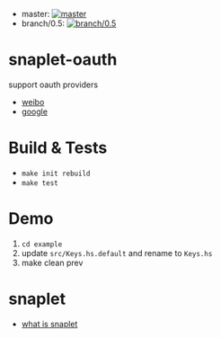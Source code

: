 

- master: [![master](https://secure.travis-ci.org/HaskellCNOrg/snaplet-oauth.png?branch=master)](http://travis-ci.org/HaskellCNOrg/snap-oauth)
- branch/0.5: [![branch/0.5](https://secure.travis-ci.org/HaskellCNOrg/snaplet-oauth.png?branch=branch/0.5)](http://travis-ci.org/HaskellCNOrg/snap-oauth)

snaplet-oauth
=============

support oauth providers

  - [weibo](http://weib.com)
  - [google](https://developers.google.com/accounts/docs/OAuth2WebServer)

Build & Tests
=============
  
  - `make init rebuild`
  - `make test`

Demo
=============

  1. `cd example`
  2. update `src/Keys.hs.default` and rename to `Keys.hs`
  3. make clean prev


snaplet
=============

- [what is snaplet]

[what is snaplet]: http://snapframework.com/docs/tutorials/snaplets-tutorial
